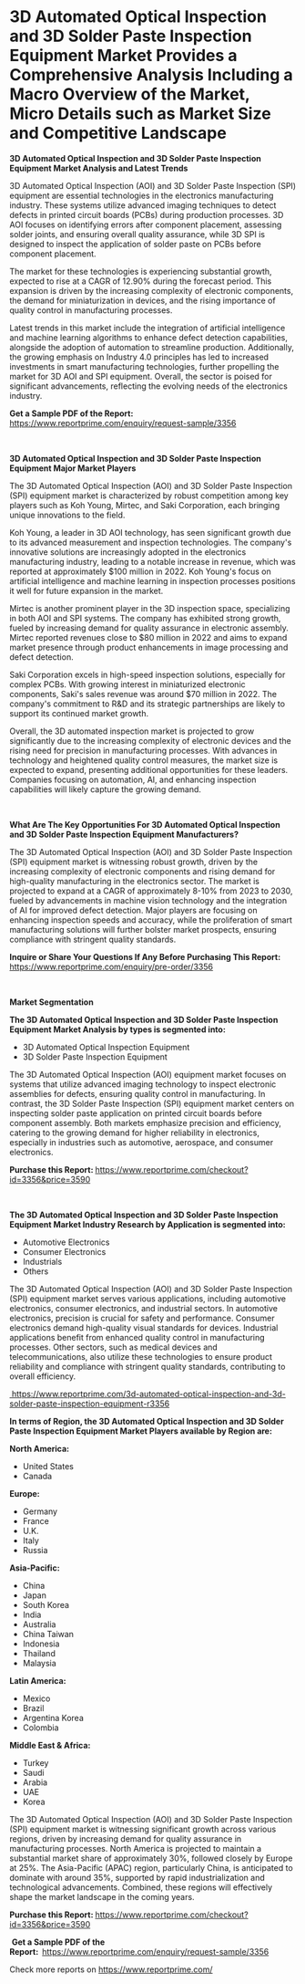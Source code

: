 <p><h1>3D Automated Optical Inspection and 3D Solder Paste Inspection Equipment Market Provides a Comprehensive Analysis Including a Macro Overview of the Market, Micro Details such as Market Size and Competitive Landscape</h1></p><p><strong>3D Automated Optical Inspection and 3D Solder Paste Inspection Equipment Market Analysis and Latest Trends</strong></p>
<p><p>3D Automated Optical Inspection (AOI) and 3D Solder Paste Inspection (SPI) equipment are essential technologies in the electronics manufacturing industry. These systems utilize advanced imaging techniques to detect defects in printed circuit boards (PCBs) during production processes. 3D AOI focuses on identifying errors after component placement, assessing solder joints, and ensuring overall quality assurance, while 3D SPI is designed to inspect the application of solder paste on PCBs before component placement. </p><p>The market for these technologies is experiencing substantial growth, expected to rise at a CAGR of 12.90% during the forecast period. This expansion is driven by the increasing complexity of electronic components, the demand for miniaturization in devices, and the rising importance of quality control in manufacturing processes. </p><p>Latest trends in this market include the integration of artificial intelligence and machine learning algorithms to enhance defect detection capabilities, alongside the adoption of automation to streamline production. Additionally, the growing emphasis on Industry 4.0 principles has led to increased investments in smart manufacturing technologies, further propelling the market for 3D AOI and SPI equipment. Overall, the sector is poised for significant advancements, reflecting the evolving needs of the electronics industry.</p></p>
<p><strong>Get a Sample PDF of the Report:&nbsp;</strong> <a href="https://www.reportprime.com/enquiry/request-sample/3356?utm_campaign=2181&utm_medium=2&utm_source=Github&utm_content=ia&utm_term=18032025&utm_id=3d-automated-optical-inspection-and-3d-solder-paste-inspection-equipment">https://www.reportprime.com/enquiry/request-sample/3356</a></p>
<p>&nbsp;</p>
<p><strong>3D Automated Optical Inspection and 3D Solder Paste Inspection Equipment Major Market Players</strong></p>
<p><p>The 3D Automated Optical Inspection (AOI) and 3D Solder Paste Inspection (SPI) equipment market is characterized by robust competition among key players such as Koh Young, Mirtec, and Saki Corporation, each bringing unique innovations to the field. </p><p>Koh Young, a leader in 3D AOI technology, has seen significant growth due to its advanced measurement and inspection technologies. The company's innovative solutions are increasingly adopted in the electronics manufacturing industry, leading to a notable increase in revenue, which was reported at approximately $100 million in 2022. Koh Young's focus on artificial intelligence and machine learning in inspection processes positions it well for future expansion in the market.</p><p>Mirtec is another prominent player in the 3D inspection space, specializing in both AOI and SPI systems. The company has exhibited strong growth, fueled by increasing demand for quality assurance in electronic assembly. Mirtec reported revenues close to $80 million in 2022 and aims to expand market presence through product enhancements in image processing and defect detection.</p><p>Saki Corporation excels in high-speed inspection solutions, especially for complex PCBs. With growing interest in miniaturized electronic components, Saki's sales revenue was around $70 million in 2022. The company's commitment to R&D and its strategic partnerships are likely to support its continued market growth.</p><p>Overall, the 3D automated inspection market is projected to grow significantly due to the increasing complexity of electronic devices and the rising need for precision in manufacturing processes. With advances in technology and heightened quality control measures, the market size is expected to expand, presenting additional opportunities for these leaders. Companies focusing on automation, AI, and enhancing inspection capabilities will likely capture the growing demand.</p></p>
<p>&nbsp;</p>
<p><strong>What Are The Key Opportunities For 3D Automated Optical Inspection and 3D Solder Paste Inspection Equipment Manufacturers?</strong></p>
<p><p>The 3D Automated Optical Inspection (AOI) and 3D Solder Paste Inspection (SPI) equipment market is witnessing robust growth, driven by the increasing complexity of electronic components and rising demand for high-quality manufacturing in the electronics sector. The market is projected to expand at a CAGR of approximately 8-10% from 2023 to 2030, fueled by advancements in machine vision technology and the integration of AI for improved defect detection. Major players are focusing on enhancing inspection speeds and accuracy, while the proliferation of smart manufacturing solutions will further bolster market prospects, ensuring compliance with stringent quality standards.</p></p>
<p><strong>Inquire or Share Your Questions If Any Before Purchasing This Report:</strong> <a href="https://www.reportprime.com/enquiry/pre-order/3356?utm_campaign=2181&utm_medium=2&utm_source=Github&utm_content=ia&utm_term=18032025&utm_id=3d-automated-optical-inspection-and-3d-solder-paste-inspection-equipment">https://www.reportprime.com/enquiry/pre-order/3356</a></p>
<p>&nbsp;</p>
<p><strong>Market Segmentation</strong></p>
<p><strong>The 3D Automated Optical Inspection and 3D Solder Paste Inspection Equipment Market Analysis by types is segmented into:</strong></p>
<p><ul><li>3D Automated Optical Inspection Equipment</li><li>3D Solder Paste Inspection Equipment</li></ul></p>
<p><p>The 3D Automated Optical Inspection (AOI) equipment market focuses on systems that utilize advanced imaging technology to inspect electronic assemblies for defects, ensuring quality control in manufacturing. In contrast, the 3D Solder Paste Inspection (SPI) equipment market centers on inspecting solder paste application on printed circuit boards before component assembly. Both markets emphasize precision and efficiency, catering to the growing demand for higher reliability in electronics, especially in industries such as automotive, aerospace, and consumer electronics.</p></p>
<p><strong>Purchase this Report:&nbsp;</strong><a href="https://www.reportprime.com/checkout?id=3356&price=3590&utm_campaign=2181&utm_medium=2&utm_source=Github&utm_content=ia&utm_term=18032025&utm_id=3d-automated-optical-inspection-and-3d-solder-paste-inspection-equipment">https://www.reportprime.com/checkout?id=3356&price=3590</a></p>
<p>&nbsp;</p>
<p><strong>The 3D Automated Optical Inspection and 3D Solder Paste Inspection Equipment Market Industry Research by Application is segmented into:</strong></p>
<p><ul><li>Automotive Electronics</li><li>Consumer Electronics</li><li>Industrials</li><li>Others</li></ul></p>
<p><p>The 3D Automated Optical Inspection (AOI) and 3D Solder Paste Inspection (SPI) equipment market serves various applications, including automotive electronics, consumer electronics, and industrial sectors. In automotive electronics, precision is crucial for safety and performance. Consumer electronics demand high-quality visual standards for devices. Industrial applications benefit from enhanced quality control in manufacturing processes. Other sectors, such as medical devices and telecommunications, also utilize these technologies to ensure product reliability and compliance with stringent quality standards, contributing to overall efficiency.</p></p>
<p><a href="https://www.reportprime.com/3d-automated-optical-inspection-and-3d-solder-paste-inspection-equipment-r3356?utm_campaign=2181&utm_medium=2&utm_source=Github&utm_content=ia&utm_term=18032025&utm_id=3d-automated-optical-inspection-and-3d-solder-paste-inspection-equipment">&nbsp;https://www.reportprime.com/3d-automated-optical-inspection-and-3d-solder-paste-inspection-equipment-r3356</a></p>
<p><strong>In terms of Region, the 3D Automated Optical Inspection and 3D Solder Paste Inspection Equipment Market Players available by Region are:</strong></p>
<p>
    <p> <strong> North America: </strong>
        <ul>
            <li>United States</li>
            <li>Canada</li>
        </ul>
        </p> 
    <p> <strong> Europe: </strong>
        <ul>
            <li>Germany</li>
            <li>France</li>
            <li>U.K.</li>
            <li>Italy</li>
            <li>Russia</li>
        </ul>
        </p> 
    <p> <strong> Asia-Pacific: </strong>
        <ul>
            <li>China</li>
            <li>Japan</li>
            <li>South Korea</li>
            <li>India</li>
            <li>Australia</li>
            <li>China Taiwan</li>
            <li>Indonesia</li>
            <li>Thailand</li>
            <li>Malaysia</li>
        </ul>
        </p> 
    <p> <strong> Latin America: </strong>
        <ul>
            <li>Mexico</li>
            <li>Brazil</li>
            <li>Argentina Korea</li>
            <li>Colombia</li>
        </ul>
        </p> 
    <p> <strong> Middle East & Africa: </strong>
        <ul>
            <li>Turkey</li>
            <li>Saudi</li>
            <li>Arabia</li>
            <li>UAE</li>
            <li>Korea</li>
        </ul>
    </p>
    </p>
<p><p>The 3D Automated Optical Inspection (AOI) and 3D Solder Paste Inspection (SPI) equipment market is witnessing significant growth across various regions, driven by increasing demand for quality assurance in manufacturing processes. North America is projected to maintain a substantial market share of approximately 30%, followed closely by Europe at 25%. The Asia-Pacific (APAC) region, particularly China, is anticipated to dominate with around 35%, supported by rapid industrialization and technological advancements. Combined, these regions will effectively shape the market landscape in the coming years.</p></p>
<p><strong>Purchase this Report: </strong><a href="https://www.reportprime.com/checkout?id=3356&price=3590&utm_campaign=2181&utm_medium=2&utm_source=Github&utm_content=ia&utm_term=18032025&utm_id=3d-automated-optical-inspection-and-3d-solder-paste-inspection-equipment">https://www.reportprime.com/checkout?id=3356&price=3590</a></p>
<p>&nbsp;<strong>Get a Sample PDF of the Report:&nbsp;&nbsp;</strong><a href="https://www.reportprime.com/enquiry/request-sample/3356?utm_campaign=2181&utm_medium=2&utm_source=Github&utm_content=ia&utm_term=18032025&utm_id=3d-automated-optical-inspection-and-3d-solder-paste-inspection-equipment">https://www.reportprime.com/enquiry/request-sample/3356</a></p>
<p><strong></strong></p>
<p>Check more reports on <a href="https://www.reportprime.com/?utm_campaign=2181&utm_medium=2&utm_source=Github&utm_content=ia&utm_term=18032025&utm_id=3d-automated-optical-inspection-and-3d-solder-paste-inspection-equipment">https://www.reportprime.com/</a></p>